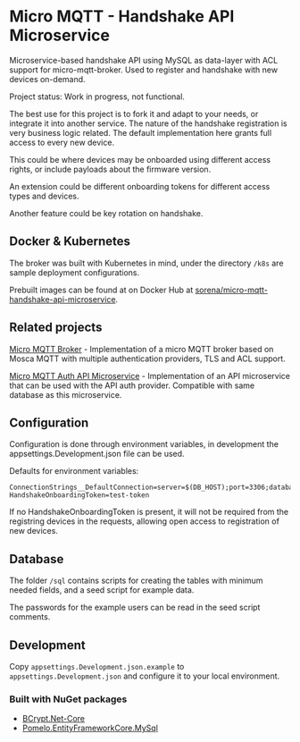 # Micro MQTT - Handshake API Microservice

Microservice-based handshake API using MySQL as data-layer with ACL support for micro-mqtt-broker. Used to register and handshake with new devices on-demand.

Project status: Work in progress, not functional.

The best use for this project is to fork it and adapt to your needs, or integrate it into another service. The nature of the handshake registration is very business logic related.
The default implementation here grants full access to every new device.

This could be where devices may be onboarded using different access rights, or include payloads about the firmware version.

An extension could be different onboarding tokens for different access types and devices.

Another feature could be key rotation on handshake.

## Docker & Kubernetes

The broker was built with Kubernetes in mind, under the directory `/k8s` are sample deployment configurations.

Prebuilt images can be found at on Docker Hub at [sorena/micro-mqtt-handshake-api-microservice](https://hub.docker.com/r/sorena/micro-mqtt-handshake-api-microservice).

## Related projects

[Micro MQTT Broker](https://github.com/SorenA/micro-mqtt-broker) - Implementation of a micro MQTT broker based on Mosca MQTT with multiple authentication providers, TLS and ACL support.

[Micro MQTT Auth API Microservice](https://github.com/SorenA/micro-mqtt-auth-api-microservice) - Implementation of an API microservice that can be used with the API auth provider. Compatible with same database as this microservice.

## Configuration

Configuration is done through environment variables, in development the appsettings.Development.json file can be used.

Defaults for environment variables:

```env
ConnectionStrings__DefaultConnection=server=$(DB_HOST);port=3306;database=$(DB_DATABASE);uid=$(DB_USERNAME);password=$(DB_PASSWORD)
HandshakeOnboardingToken=test-token
```

If no HandshakeOnboardingToken is present, it will not be required from the registring devices in the requests, allowing open access to registration of new devices.

## Database

The folder `/sql` contains scripts for creating the tables with minimum needed fields, and a seed script for example data.

The passwords for the example users can be read in the seed script comments.

## Development

Copy `appsettings.Development.json.example` to  `appsettings.Development.json` and configure it to your local environment.

### Built with NuGet packages

- [BCrypt.Net-Core](https://github.com/neoKushan/BCrypt.Net-Core)
- [Pomelo.EntityFrameworkCore.MySql](https://github.com/PomeloFoundation/Pomelo.EntityFrameworkCore.MySql)
